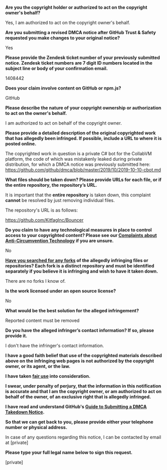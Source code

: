 **Are you the copyright holder or authorized to act on the copyright owner's behalf?**

Yes, I am authorized to act on the copyright owner's behalf.

**Are you submitting a revised DMCA notice after GitHub Trust & Safety requested you make changes to your original notice?**

Yes

**Please provide the Zendesk ticket number of your previously submitted notice. Zendesk ticket numbers are 7 digit ID numbers located in the subject line or body of your confirmation email.**

1408442

**Does your claim involve content on GitHub or npm.js?**

GitHub

**Please describe the nature of your copyright ownership or authorization to act on the owner's behalf.**

I am authorized to act on behalf of the copyright owner.

**Please provide a detailed description of the original copyrighted work that has allegedly been infringed. If possible, include a URL to where it is posted online.**

The copyrighted work in question is a private C# bot for the CollabVM platform, the code of which was mistakenly leaked during private distribution, for which a DMCA notice was previously submitted here: https://github.com/github/dmca/blob/master/2019/10/2019-10-10-cbot.md

**What files should be taken down? Please provide URLs for each file, or if the entire repository, the repository’s URL.**

It is important that the **entire repository** is taken down, this complaint **cannot** be resolved by just removing individual files.

The repository's URL is as follows:

https://github.com/KitfagInc/Bouncer

**Do you claim to have any technological measures in place to control access to your copyrighted content? Please see our <a href="https://docs.github.com/articles/guide-to-submitting-a-dmca-takedown-notice#complaints-about-anti-circumvention-technology">Complaints about Anti-Circumvention Technology</a> if you are unsure.**

No

**<a href="https://docs.github.com/articles/dmca-takedown-policy#b-what-about-forks-or-whats-a-fork">Have you searched for any forks</a> of the allegedly infringing files or repositories? Each fork is a distinct repository and must be identified separately if you believe it is infringing and wish to have it taken down.**

There are no forks I know of.

**Is the work licensed under an open source license?**

No

**What would be the best solution for the alleged infringement?**

Reported content must be removed

**Do you have the alleged infringer’s contact information? If so, please provide it.**

I don't have the infringer's contact information.

**I have a good faith belief that use of the copyrighted materials described above on the infringing web pages is not authorized by the copyright owner, or its agent, or the law.**

**I have taken <a href="https://www.lumendatabase.org/topics/22">fair use</a> into consideration.**

**I swear, under penalty of perjury, that the information in this notification is accurate and that I am the copyright owner, or am authorized to act on behalf of the owner, of an exclusive right that is allegedly infringed.**

**I have read and understand GitHub's <a href="https://docs.github.com/articles/guide-to-submitting-a-dmca-takedown-notice/">Guide to Submitting a DMCA Takedown Notice</a>.**

**So that we can get back to you, please provide either your telephone number or physical address.**

In case of any questions regarding this notice, I can be contacted by email at [private]

**Please type your full legal name below to sign this request.**

[private]
